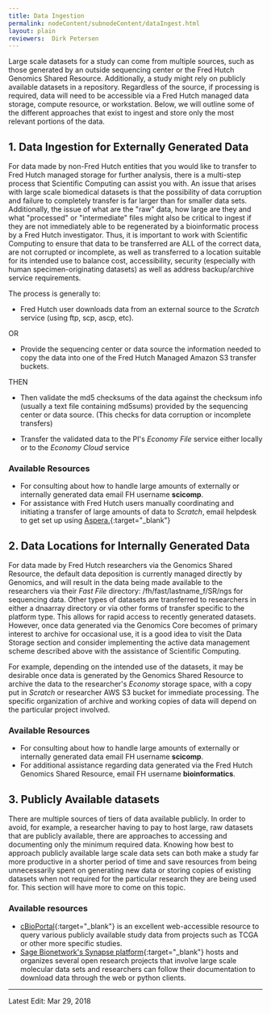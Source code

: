 ```yaml
---
title: Data Ingestion
permalink: nodeContent/subnodeContent/dataIngest.html
layout: plain
reviewers:  Dirk Petersen
---
```

Large scale datasets for a study can come from multiple sources, such as those generated by an outside sequencing center or the Fred Hutch Genomics Shared Resource.  Additionally, a study might rely on publicly available datasets in a repository.  Regardless of the source, if processing is required, data will need to be accessible via a Fred Hutch managed data storage, compute resource, or workstation.  Below, we will outline some of the different approaches that exist to ingest and store only the most relevant portions of the data.

## 1. Data Ingestion for Externally Generated Data
For data made by non-Fred Hutch entities that you would like to transfer to Fred Hutch managed storage for further analysis, there is a multi-step process that Scientific Computing can assist you with.  An issue that arises with large scale biomedical datasets is that the possibility of data corruption and failure to completely transfer is far larger than for smaller data sets. Additionally, the issue of what are the "raw" data, how large are they and what "processed" or "intermediate" files might also be critical to ingest if they are not immediately able to be regenerated by a bioinformatic process by a Fred Hutch investigator.  Thus, it is important to work with Scientific Computing to ensure that data to be transferred are ALL of the correct data, are not corrupted or incomplete, as well as transferred to a location suitable for its intended use to balance cost, accessibility, security (especially with human specimen-originating datasets) as well as address backup/archive service requirements.  

The process is generally to:
- Fred Hutch user downloads data from an external source to the *Scratch* service (using ftp, scp, ascp, etc).

OR

- Provide the sequencing center or data source the information needed to copy the data into one of the Fred Hutch Managed Amazon S3 transfer buckets.

THEN
- Then validate the md5 checksums of the data against the checksum info (usually a text file containing md5sums) provided by the sequencing center or data source. (This checks for data corruption or incomplete transfers)

- Transfer the validated data to the PI's *Economy File* service either locally or to the *Economy Cloud* service

### Available Resources
  - For consulting about how to handle large amounts of externally or internally generated data email FH username **scicomp**.
  - For assistance with Fred Hutch users manually coordinating and initiating a transfer of large amounts of data to *Scratch*, email helpdesk to get set up using [Aspera.](https://aspera.fhcrc.org/index.html){:target="_blank"}<!--_-->

## 2. Data Locations for Internally Generated Data
For data made by Fred Hutch researchers via the Genomics Shared Resource, the default data deposition is currently managed directly by Genomics, and will result in the data being made available to the researchers via their *Fast File* directory: /fh/fast/lastname_f/SR/ngs for sequencing data.  Other types of datasets are transferred to researchers in either a dnaarray directory or via other forms of transfer specific to the platform type.  This allows for rapid access to recently generated datasets.  However, once data generated via the Genomics Core becomes of primary interest to archive for occasional use, it is a good idea to visit the Data Storage section and consider implementing the active data management scheme described above with the assistance of Scientific Computing.  

For example, depending on the intended use of the datasets, it may be desirable once data is generated by the Genomics Shared Resource to archive the data to the researcher's *Economy* storage space, with a copy put in *Scratch* or researcher AWS S3 bucket for immediate processing.  The specific organization of archive and working copies of data will depend on the particular project involved.  

### Available Resources
  - For consulting about how to handle large amounts of externally or internally generated data email FH username **scicomp**.
  - For additional assistance regarding data generated via the Fred Hutch Genomics Shared Resource, email FH username **bioinformatics**.

## 3. Publicly Available datasets
There are multiple sources of tiers of data available publicly.  In order to avoid, for example, a researcher having to pay to host large, raw datasets that are publicly available, there are approaches to accessing and documenting only the minimum required data.  Knowing how best to approach publicly available large scale data sets can both make a study far more productive in a shorter period of time and save resources from being unnecessarily spent on generating new data or storing copies of existing datasets when not required for the particular research they are being used for.  This section will have more to come on this topic.  

### Available resources
  - [cBioPortal](http://www.cbioportal.org/){:target="_blank"}<!--_--> is an excellent web-accessible resource to query various publicly available study data from projects such as TCGA or other more specific studies.  
  - [Sage Bionetwork's Synapse platform](https://www.synapse.org/#!StandaloneWiki:OpenResearchProjects){:target="_blank"}<!--_--> hosts and organizes several open research projects that involve large scale molecular data sets and researchers can follow their documentation to download data through the web or python clients.  

  ---

  Latest Edit: Mar 29, 2018
